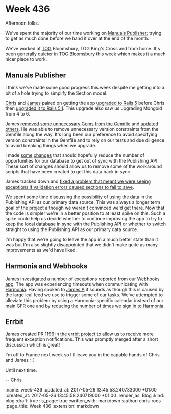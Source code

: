 Week 436
========

Afternoon folks.

We've spent the majority of our time working on [Manuals Publisher][manuals-publisher]; trying to get as much done before we hand it over at the end of the month.

We've worked at [TOG][the-office-group] Bloomsbury, TOG King's Cross and from home. It's been generally quieter in TOG Bloomsbury this week which makes it a much nicer place to work.

## Manuals Publisher

I think we've made some good progress this week despite me getting into a bit of a hole trying to simplify the Section model.

[Chris][chris-lowis] and [James][james-mead] paired on getting the app [upgraded to Rails 5][manuals-publisher-pr-1145] before Chris then [upgraded it to Rails 5.1][manuals-publisher-pr-1153]. This upgrade also saw us upgrading Mongoid from 4 to 6.

James [removed some unnecessary Gems from the Gemfile][manuals-publisher-pr-1151] and [updated others][manuals-publisher-pr-1154]. He was able to remove unnecessary version constraints from the Gemfile along the way. It's long been our preference to avoid specifying version constraints in the Gemfile and to rely on our tests and due diligence to avoid breaking things when we upgrade.

I made [some][manuals-publisher-pr-1141] [changes][manuals-publisher-pr-1148] that should hopefully reduce the number of opportunities for our database to get out of sync with the Publishing API. These sort of changes should allow us to remove some of the workaround scripts that have been created to get this data back in sync.

James tracked down and [fixed a problem that meant we were seeing exceptions if validation errors caused sections to fail to save][manuals-publisher-pr-1146].

We spent some time discussing the possibility of using the data in the Publishing API as our primary data source. This was always a longer term goal of the project although we weren't convinced we'd get there. Now that the code is simpler we're in a better position to at least spike on this. Such a spike could help us decide whether to continue improving the app to try to keep the local database in sync with the Publishing API or whether to switch straight to using the Publishing API as our primary data source.

I'm happy that we're going to leave the app in a much better state than it was but I'm also slightly disappointed that we didn't make quite as many improvements as we'd have liked.

## Harmonia and Webhooks

James investigated a number of exceptions reported from our [Webhooks app][webhooks]. The app was experiencing timeouts when communicating with [Harmonia][harmonia]. Having spoken to [James A][james-adam] it sounds as though this is caused by the large ical feed we use to trigger some of our tasks. We've attempted to alleviate this problem by using a Harmonia-specific calendar instead of our main GFR one and by [reducing the number of times we sign in to Harmonia][webhooks-pr-26].

## Errbit

James created [PR 1196 in the errbit project][errbit-pr-1196] to allow us to receive more frequent exception notifications. This was promptly merged after a short discussion which is great!

I'm off to France next week so I'll leave you in the capable hands of Chris and James :-)

Until next time.

-- Chris

[chris-lowis]: /chris-lowis
[errbit-pr-1196]: https://github.com/errbit/errbit/pull/1196
[harmonia]: https://harmonia.io/
[james-adam]: http://lazyatom.com/
[james-mead]: /james-mead
[manuals-publisher-pr-1141]: https://github.com/alphagov/manuals-publisher/pull/1141
[manuals-publisher-pr-1145]: https://github.com/alphagov/manuals-publisher/pull/1145
[manuals-publisher-pr-1146]: https://github.com/alphagov/manuals-publisher/pull/1146
[manuals-publisher-pr-1148]: https://github.com/alphagov/manuals-publisher/pull/1148
[manuals-publisher-pr-1151]: https://github.com/alphagov/manuals-publisher/pull/1151
[manuals-publisher-pr-1153]: https://github.com/alphagov/manuals-publisher/pull/1153
[manuals-publisher-pr-1154]: https://github.com/alphagov/manuals-publisher/pull/1154
[manuals-publisher]: https://github.com/alphagov/manuals-publisher
[the-office-group]: http://www.theofficegroup.co.uk/
[webhooks]: https://github.com/freerange/webhooks
[webhooks-pr-26]: https://github.com/freerange/webhooks/pull/26

:name: week-436
:updated_at: 2017-05-26 13:45:58.240733000 +01:00
:created_at: 2017-05-26 13:45:58.240719000 +01:00
:render_as: Blog
:kind: blog
:draft: true
:is_page: true
:written_with: markdown
:author: chris-roos
:page_title: Week 436
:extension: markdown
